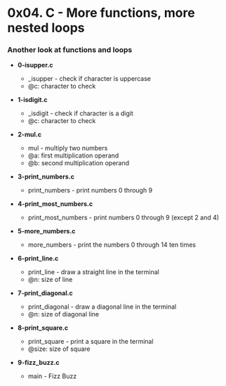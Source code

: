 # 0x04. C - More functions, more nested loops
### Another look at functions and loops

* **0-isupper.c**
  * \_isupper - check if character is uppercase
  * @c: character to check

* **1-isdigit.c**
  * \_isdigit - check if character is a digit
  * @c: character to check

* **2-mul.c**
  * mul - multiply two numbers
  * @a: first multiplication operand
  * @b: second multiplication operand

* **3-print\_numbers.c**
  * print\_numbers - print numbers 0 through 9

* **4-print\_most\_numbers.c**
  * print\_most\_numbers - print numbers 0 through 9 (except 2 and 4)

* **5-more\_numbers.c**
  * more\_numbers - print the numbers 0 through 14 ten times

* **6-print\_line.c**
  * print\_line - draw a straight line in the terminal
  * @n: size of line

* **7-print\_diagonal.c**
  * print\_diagonal - draw a diagonal line in the terminal
  * @n: size of diagonal line

* **8-print\_square.c**
  * print\_square - print a square in the terminal
  * @size: size of square

* **9-fizz\_buzz.c**
  * main - Fizz Buzz
